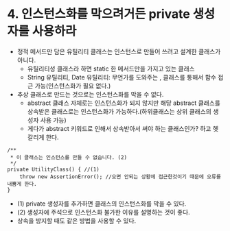 # 4. 인스턴스화를 막으려거든 private 생성자를 사용하라

- 정적 메서드만 담은 유틸리티 클래스는 인스턴스로 만들어 쓰려고 설계한 클래스가 아니다. 
  - 유틸리티성 클래스라 하면 static 한 메서드만을 가지고 있는 클래스
  - String 유틸리티, Date 유틸리티: 무언가를 도와주는 , 클래스를 통해서 함수 접근 가능(인스턴스화가 필요 없다.)
- 추상 클래스로 만드는 것으로는 인스턴스화를 막을 수 없다.
  - abstract 클래스 자체로는 인스턴스화가 되지 않지만 해당 abstract 클래스를 상속받은 클래스로는 인스턴스화가 가능하다.(하위클래스는 상위 클래스의 생성자 사용 가능)
  - 게다가 abstract 키워드로 인해서 상속받아서 써야 하는 클래스인가? 하고 헷갈리게 한다. 
```
/**
 * 이 클래스는 인스턴스를 만들 수 없습니다. (2)
 */
private UtilityClass() { //(1)
    throw new AssertionError(); //오면 안되는 상황에 접근한것이기 때문에 오류를 내뿜게 한다. 
}
```
- (1) private 생성자를 추가하면 클래스의 인스턴스화를 막을 수 있다. 
- (2) 생성자에 주석으로 인스턴스화 불가한 이유를 설명하는 것이 좋다.
- 상속을 방지할 때도 같은 방법을 사용할 수 있다.
